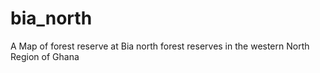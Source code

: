 # bia_north
A Map of forest reserve at Bia north forest reserves in the western North Region of Ghana
